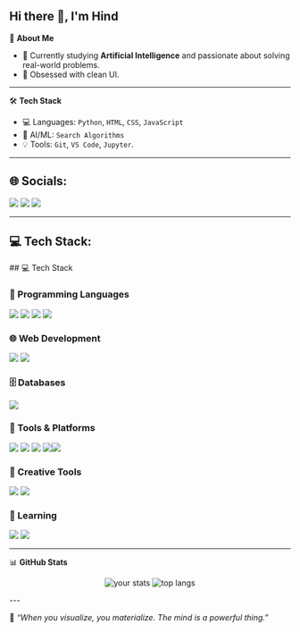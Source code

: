 ## Hi there 👋, I'm Hind
🌟 **About Me**

- 🧠 Currently studying **Artificial Intelligence** and passionate about solving real-world problems.
- 💙 Obsessed with clean UI.

---

🛠️ **Tech Stack**

- 💻 Languages: `Python`, `HTML`, `CSS`, `JavaScript`
- 🤖 AI/ML: `Search Algorithms`
- 💡 Tools: `Git`, `VS Code`, `Jupyter`.

---

<h2>🌐 Socials:</h2>
<p>
  <a href="https://instagram.com/YOURUSERNAME"><img src="https://img.shields.io/badge/Instagram-E4405F?style=for-the-badge&logo=instagram&logoColor=white"/></a>
  <a href="www.linkedin.com/in/hind-bennabi-032b572b1"><img src="https://img.shields.io/badge/LinkedIn-0A66C2?style=for-the-badge&logo=linkedin&logoColor=white"/></a>
  <a href="mailto:yousra.hind.bennabi@ensia.edu.dz"><img src="https://img.shields.io/badge/Email-D14836?style=for-the-badge&logo=gmail&logoColor=white"/></a>
</p>

---

<h2>💻 Tech Stack:</h2>
## 💻 Tech Stack

### 🧠 Programming Languages
<img src="https://img.shields.io/badge/Python-3776AB?style=for-the-badge&logo=python&logoColor=white"/> <img src="https://img.shields.io/badge/C++-00599C?style=for-the-badge&logo=cplusplus&logoColor=white"/> <img src="https://img.shields.io/badge/JavaScript-F7DF1E?style=for-the-badge&logo=javascript&logoColor=black"/> <img src="https://img.shields.io/badge/PHP-777BB4?style=for-the-badge&logo=php&logoColor=white"/>

### 🌐 Web Development
<img src="https://img.shields.io/badge/HTML5-E34F26?style=for-the-badge&logo=html5&logoColor=white"/> <img src="https://img.shields.io/badge/CSS3-1572B6?style=for-the-badge&logo=css3&logoColor=white"/> 

### 🗄️ Databases
<img src="https://img.shields.io/badge/MySQL-4479A1?style=for-the-badge&logo=mysql&logoColor=white"/>

### 🔧 Tools & Platforms
<img src="https://img.shields.io/badge/GitHub-181717?style=for-the-badge&logo=github&logoColor=white"/> <img src="https://img.shields.io/badge/Google%20Colab-F9AB00?style=for-the-badge&logo=googlecolab&logoColor=white"/> <img src="https://img.shields.io/badge/Arduino-00979D?style=for-the-badge&logo=arduino&logoColor=white"/> <img src="https://img.shields.io/badge/Raspberry%20Pi-C51A4A?style=for-the-badge&logo=raspberrypi&logoColor=white"/><img src="https://img.shields.io/badge/Notion-000000?style=for-the-badge&logo=notion&logoColor=white"/> 

### 🎨 Creative Tools
<img src="https://img.shields.io/badge/Canva-00C4CC?style=for-the-badge&logo=canva&logoColor=white"/> <img src="https://img.shields.io/badge/GIMP-5C5543?style=for-the-badge&logo=gimp&logoColor=white"/>

### 🚀 Learning
<img src="https://img.shields.io/badge/Power%20BI-F2C811?style=for-the-badge&logo=powerbi&logoColor=black"/> <img src="https://img.shields.io/badge/React-20232A?style=for-the-badge&logo=react&logoColor=61DAFB"/>


---

📊 **GitHub Stats**

<p align="center">
  <img src="https://github-readme-stats.vercel.app/api?username=yourusername&show_icons=true&theme=blueberry" alt="your stats"/>
  <img src="https://github-readme-stats.vercel.app/api/top-langs/?username=yourusername&layout=compact&theme=blueberry" alt="top langs"/>
</p>
---

🧠 _“When you visualize, you materialize. The mind is a powerful thing.”_
